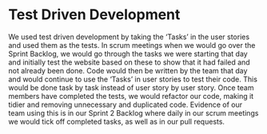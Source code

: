 # Test Driven Development

We used test driven development by taking the ‘Tasks’ in the user stories and used them as the tests. In scrum meetings when we would go over the Sprint Backlog, we would go through the tasks we were starting that day and initially test the website based on these to show that it had failed and not already been done. Code would then be written by the team that day and would continue to use the ‘Tasks’ in user stories to test their code. This would be done task by task instead of user story by user story. Once team members have completed the tests, we would refactor our code, making it tidier and removing unnecessary and duplicated code. Evidence of our team using this is in our Sprint 2 Backlog where daily in our scrum meetings we would tick off completed tasks, as well as in our pull requests.
